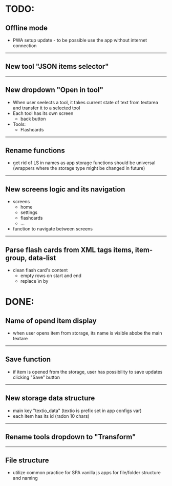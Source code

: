 # TODO:

## Offline mode
- PWA setup update - to be possible use the app without internet connection

-----

## New tool "JSON items selector"

-----

## New dropdown "Open in tool"
- When user seelects a tool, it takes current state of text from textarea and transfer it to a selected tool
- Each tool has its own screen
  - back button
- Tools:
  - Flashcards

-----

## Rename functions
- get rid of LS in names as app storage functions should be universal (wrappers where the storage type might be changed in future)

-----

## New screens logic and its navigation
- screens
  - home
  - settings
  - flashcards
  - ...
- function to navigate between screens

-----

## Parse flash cards from XML tags items, item-group, data-list
- clean flash card's content
  - empty rows on start and end
  - replace \n by <br>

# DONE:

## Name of opend item display
- when user opens item from storage, its name is visible abobe the main textare

-----

## Save function
- if item is opened from the storage, user has possibility to save updates clicking "Save" button

-----

## New storage data structure
- main key "textio_data" (textio is prefix set in app configs var)
- each item has its id (radon 10 chars)

-----

## Rename tools dropdown to "Transform"

-----

## File structure
- utilize common practice for SPA vanilla js apps for file/folder structure and naming